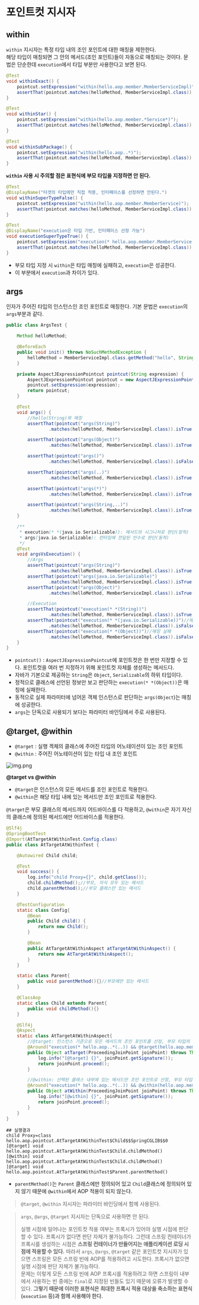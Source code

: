 # 포인트컷 지시자

## within

`within` 지시자는 특정 타입 내의 조인 포인트에 대한 매칭을 제한한다.<br>
해당 타입이 매칭되면 그 안의 메서드(조인 포인트)들이 자동으로 매칭되는 것이다. 문법은 단순한데 `execution`에서 타입 부분만 사용한다고 보면 된다.

```java
@Test
void withinExact() {
    pointcut.setExpression("within(hello.aop.member.MemberServiceImpl)");
    assertThat(pointcut.matches(helloMethod, MemberServiceImpl.class)).isTrue();
}

@Test
void withinStar() {
    pointcut.setExpression("within(hello.aop.member.*Service*)");
    assertThat(pointcut.matches(helloMethod, MemberServiceImpl.class)).isTrue();
}

@Test
void withinSubPackage() {
    pointcut.setExpression("within(hello.aop..*)");
    assertThat(pointcut.matches(helloMethod, MemberServiceImpl.class)).isTrue();
}
```

**`within` 사용 시 주의할 점은 표현식에 부모 타입을 지정하면 안 된다.** 

```java
@Test
@DisplayName("타겟의 타입에만 직접 적용, 인터페이스를 선정하면 안된다.")
void withinSuperTypeFalse() {
    pointcut.setExpression("within(hello.aop.member.MemberService)");
    assertThat(pointcut.matches(helloMethod, MemberServiceImpl.class)).isFalse();
}

@Test
@DisplayName("execution은 타입 기반, 인터페이스 선정 가능")
void executionSuperTypeTrue() {
    pointcut.setExpression("execution(* hello.aop.member.MemberService.*(..))");
    assertThat(pointcut.matches(helloMethod, MemberServiceImpl.class)).isTrue();
}
```
- 부모 타입 지정 시 `within`은 타입 매칭에 실패하고, `execution`은 성공한다.
- 이 부분에서 `execution`과 차이가 있다.

## args

인자가 주어진 타입의 인스턴스인 조인 포인트로 매칭한다. 기본 문법은 `execution`의 `args`부분과 같다.

```java
public class ArgsTest {

    Method helloMethod;

    @BeforeEach
    public void init() throws NoSuchMethodException {
        helloMethod = MemberServiceImpl.class.getMethod("hello", String.class);
    }

    private AspectJExpressionPointcut pointcut(String expression) {
        AspectJExpressionPointcut pointcut = new AspectJExpressionPointcut();
        pointcut.setExpression(expression);
        return pointcut;
    }

    @Test
    void args() {
        //hello(String)와 매칭
        assertThat(pointcut("args(String)")
                .matches(helloMethod, MemberServiceImpl.class)).isTrue();

        assertThat(pointcut("args(Object)")
                .matches(helloMethod, MemberServiceImpl.class)).isTrue();

        assertThat(pointcut("args()")
                .matches(helloMethod, MemberServiceImpl.class)).isFalse();

        assertThat(pointcut("args(..)")
                .matches(helloMethod, MemberServiceImpl.class)).isTrue();

        assertThat(pointcut("args(*)")
                .matches(helloMethod, MemberServiceImpl.class)).isTrue();

        assertThat(pointcut("args(String,..)")
                .matches(helloMethod, MemberServiceImpl.class)).isTrue();
    }

    /**
     * execution(* *(java.io.Serializable)): 메서드의 시그니처로 판단(정적)
     * args(java.io.Serializable): 런타임에 전달된 인수로 판단(동적)
     */
    @Test
    void argsVsExecution() {
        //Args
        assertThat(pointcut("args(String)")
                .matches(helloMethod, MemberServiceImpl.class)).isTrue();
        assertThat(pointcut("args(java.io.Serializable)")
                .matches(helloMethod, MemberServiceImpl.class)).isTrue();
        assertThat(pointcut("args(Object)")
                .matches(helloMethod, MemberServiceImpl.class)).isTrue();

        //Execution
        assertThat(pointcut("execution(* *(String))")
                .matches(helloMethod, MemberServiceImpl.class)).isTrue();
        assertThat(pointcut("execution(* *(java.io.Serializable))")//매칭 실패
                .matches(helloMethod, MemberServiceImpl.class)).isFalse();
        assertThat(pointcut("execution(* *(Object))")//매칭 실패
                .matches(helloMethod, MemberServiceImpl.class)).isFalse();
    }
}
```
- `pointcut()` : `AspectJExpressionPointcut`에 포인트컷은 한 번만 지정할 수 있다. 포인트컷을 여러 번 지정하기 위해 포인트컷 자체를 생성하는 메서드다.
- 자바가 기본으로 제공하는 `String`은 `Object`, `Serializable`의 하위 타입이다.
- 정적으로 클래스에 선언된 정보만 보고 판단하는 `execution(* *(Object))`은 매칭에 실패한다.
- 동적으로 실제 파라미터에 넘어온 객체 인스턴스로 판단하는 `args(Object`)는 매칭에 성공한다.
- `args`는 단독으로 사용되기 보다는 파라미터 바인딩에서 주로 사용된다.

## @target, @within

- `@target` : 실행 겍체의 클래스에 주어진 타입의 어노테이션이 있는 조인 포인트
- `@within` : 주어진 어노테이션이 있는 타입 내 조인 포인트

![img.png](image/img.png)

**@target vs @within**
- `@target`은 인스턴스의 모든 메서드를 조인 포인트로 적용한다.
- `@within`은 해당 타입 내에 있는 메서드만 조인 포인트로 적용한다.

`@target`은 부모 클래스의 메서드까지 어드바이스를 다 적용하고, `@within`은 자기 자신의 클래스에 정의된 메서드에만 어드바이스를 적용한다.

```java
@Slf4j
@SpringBootTest
@Import(AtTargetAtWithinTest.Config.class)
public class AtTargetAtWithinTest {

    @Autowired Child child;

    @Test
    void success() {
        log.info("child Proxy={}", child.getClass());
        child.childMethod();//부모, 자식 모두 있는 메서드
        child.parentMethod();//부모 클래스만 있는 메서드
    }

    @TestConfiguration
    static class Config{
        @Bean
        public Child child() {
            return new Child();
        }

        @Bean
        public AtTargetAtWithinAspect atTargetAtWithinAspect() {
            return new AtTargetAtWithinAspect();
        }
    }

    static class Parent{
        public void parentMethod(){}//부모에만 있는 메서드
    }

    @ClassAop
    static class Child extends Parent{
        public void childMethod(){}
    }

    @Slf4j
    @Aspect
    static class AtTargetAtWithinAspect{
        //@target: 인스턴스 기준으로 모든 메서드의 조인 포인트를 선정, 부모 타입의 메서드도 적용
        @Around("execution(* hello.aop..*(..)) && @target(hello.aop.member.annotation.ClassAop)")
        public Object atTarget(ProceedingJoinPoint joinPoint) throws Throwable {
            log.info("[@target] {}", joinPoint.getSignature());
            return joinPoint.proceed();
        }

        //@within: 선택된 클래스 내부에 있는 메서드만 조인 포인트로 선정, 부모 타입의 메서드는 적용 되지 않는다.
        @Around("execution(* hello.aop..*(..)) && @within(hello.aop.member.annotation.ClassAop)")
        public Object atWithin(ProceedingJoinPoint joinPoint) throws Throwable {
            log.info("[@within] {}", joinPoint.getSignature());
            return joinPoint.proceed();
        }
    }
}
```
```text
## 실행결과
child Proxy=class hello.aop.pointcut.AtTargetAtWithinTest$Child$$SpringCGLIB$$0
[@target] void hello.aop.pointcut.AtTargetAtWithinTest$Child.childMethod()
[@within] void hello.aop.pointcut.AtTargetAtWithinTest$Child.childMethod()
[@target] void hello.aop.pointcut.AtTargetAtWithinTest$Parent.parentMethod()
```
- `parentMethod()`는 `Parent` 클래스에만 정의되어 있고 `Child`클래스에 정의되어 있지 않기 때문에 `@within`에서 AOP 적용이 되지 않는다.

> `@target`, `@within` 지시자는 파라미터 바인딩에서 함께 사용된다.

> `args`, `@args`, `@target` 지시자는 단독으로 사용하면 안 된다.
> 
> 실행 시점에 일어나는 포인트컷 적용 여부는 프록시가 있어야 실행 시점에 판단할 수 있다. 프록시가 없다면 판단 자체가 불가능하다. 그런데 스프링 컨테이너가
> 프록시를 생성하는 시점은 **스프링 컨테이너가 만들어지는 애플리케이션 로딩 시점에 적용할 수 있다.** 따라서 `args`, `@args`, `@target` 같은 포인트컷
> 지시자가 있으면 스프링은 모든 스프링 빈에 AOP를 적용하려고 시도한다. 프록시가 없으면 실행 시점에 판단 자체가 불가능하다.<br>
> 문제는 이렇게 모든 스프링 빈에 AOP 프록시를 적용하려고 하면 스프링이 내부에서 사용하는 빈 중에는 `final`로 지정된 빈들도 있기 때문에 오류가 발생할 수 있다.
> **그렇기 때문에 이러한 표현식은 최대한 프록시 적용 대상을 축소하는 표현식(`execution` 등)과 함께 사용해야 한다.**